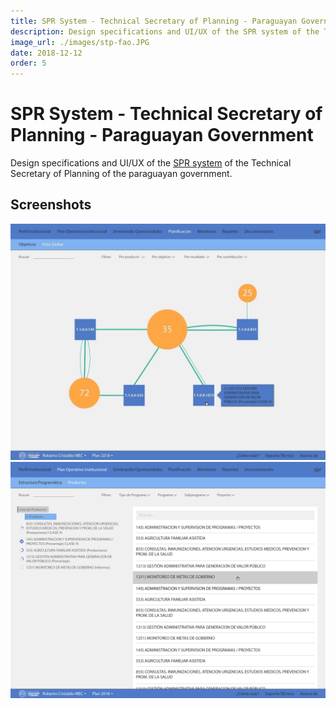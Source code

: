 ```yaml
---
title: SPR System - Technical Secretary of Planning - Paraguayan Government
description: Design specifications and UI/UX of the SPR system of the Technical Secretary of Planning of the paraguayan government. 
image_url: ./images/stp-fao.JPG
date: 2018-12-12
order: 5
---
```


<!-- image files: E:\NMS\PROYECTOS NMS\IQSOLUTIONS\STP FAO\imagenes\PresentacionDraft02-20171220 -->

# SPR System - Technical Secretary of Planning - Paraguayan Government

Design specifications and UI/UX of the [SPR system](https://login.stp.gov.py/cas/login) of the Technical Secretary of Planning of the paraguayan government.

## Screenshots

 <a href="./images/stp-fao/1.jpg">
<img src="./images/stp-fao/1.jpg" alt="STP-FAO SPR"/>
</a>

 <a href="./images/stp-fao/2.jpg">
<img src="./images/stp-fao/2.jpg" alt="STP-FAO SPR"/>
</a>